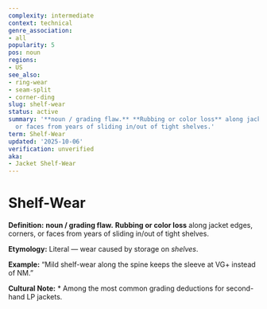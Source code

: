 ```yaml
---
complexity: intermediate
context: technical
genre_association:
- all
popularity: 5
pos: noun
regions:
- US
see_also:
- ring-wear
- seam-split
- corner-ding
slug: shelf-wear
status: active
summary: '**noun / grading flaw.** **Rubbing or color loss** along jacket edges, corners,
  or faces from years of sliding in/out of tight shelves.'
term: Shelf-Wear
updated: '2025-10-06'
verification: unverified
aka:
- Jacket Shelf-Wear
---
```


# Shelf-Wear

**Definition:** **noun / grading flaw.** **Rubbing or color loss** along jacket edges, corners, or faces from years of sliding in/out of tight shelves.

**Etymology:** Literal — wear caused by storage on *shelves*.

**Example:** “Mild shelf-wear along the spine keeps the sleeve at VG+ instead of NM.”

**Cultural Note:** * Among the most common grading deductions for second-hand LP jackets.

